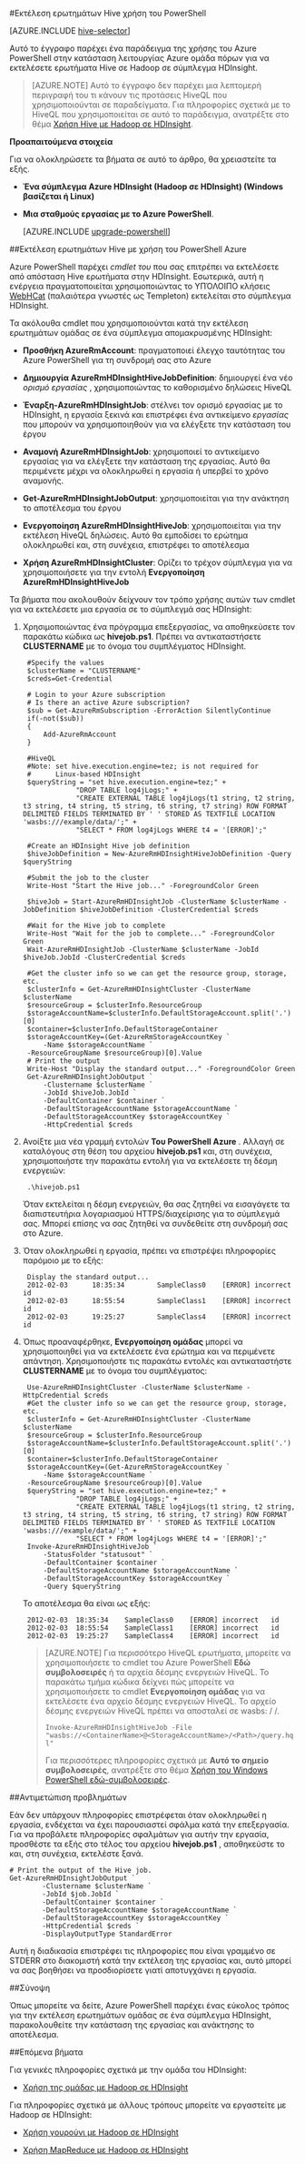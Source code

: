 <properties
   pageTitle="Χρήση της ομάδας Hadoop με το PowerShell στο HDInsight | Microsoft Azure"
   description="Χρήση του PowerShell για εκτέλεση ερωτημάτων Hive Hadoop σε HDInsight."
   services="hdinsight"
   documentationCenter=""
   authors="Blackmist"
   manager="jhubbard"
   editor="cgronlun"
    tags="azure-portal"/>

<tags
   ms.service="hdinsight"
   ms.devlang="na"
   ms.topic="article"
   ms.tgt_pltfrm="na"
   ms.workload="big-data"
   ms.date="09/07/2016"
   ms.author="larryfr"/>

#<a name="run-hive-queries-using-powershell"></a>Εκτέλεση ερωτημάτων Hive χρήση του PowerShell

[AZURE.INCLUDE [hive-selector](../../includes/hdinsight-selector-use-hive.md)]

Αυτό το έγγραφο παρέχει ένα παράδειγμα της χρήσης του Azure PowerShell στην κατάσταση λειτουργίας Azure ομάδα πόρων για να εκτελέσετε ερωτήματα Hive σε Hadoop σε σύμπλεγμα HDInsight.

> [AZURE.NOTE] Αυτό το έγγραφο δεν παρέχει μια λεπτομερή περιγραφή του τι κάνουν τις προτάσεις HiveQL που χρησιμοποιούνται σε παραδείγματα. Για πληροφορίες σχετικά με το HiveQL που χρησιμοποιείται σε αυτό το παράδειγμα, ανατρέξτε στο θέμα [Χρήση Hive με Hadoop σε HDInsight](hdinsight-use-hive.md).


**Προαπαιτούμενα στοιχεία**

Για να ολοκληρώσετε τα βήματα σε αυτό το άρθρο, θα χρειαστείτε τα εξής.

- **Ένα σύμπλεγμα Azure HDInsight (Hadoop σε HDInsight) (Windows βασίζεται ή Linux)**
- **Μια σταθμούς εργασίας με το Azure PowerShell**.

    [AZURE.INCLUDE [upgrade-powershell](../../includes/hdinsight-use-latest-powershell.md)]

##<a name="run-hive-queries-using-azure-powershell"></a>Εκτέλεση ερωτημάτων Hive με χρήση του PowerShell Azure

Azure PowerShell παρέχει *cmdlet του* που σας επιτρέπει να εκτελέσετε από απόσταση Hive ερωτήματα στην HDInsight. Εσωτερικά, αυτή η ενέργεια πραγματοποιείται χρησιμοποιώντας το ΥΠΌΛΟΙΠΟ κλήσεις [WebHCat](https://cwiki.apache.org/confluence/display/Hive/WebHCat) (παλαιότερα γνωστές ως Templeton) εκτελείται στο σύμπλεγμα HDInsight.

Τα ακόλουθα cmdlet που χρησιμοποιούνται κατά την εκτέλεση ερωτημάτων ομάδας σε ένα σύμπλεγμα απομακρυσμένης HDInsight:

* **Προσθήκη AzureRmAccount**: πραγματοποιεί έλεγχο ταυτότητας του Azure PowerShell για τη συνδρομή σας στο Azure

* **Δημιουργία AzureRmHDInsightHiveJobDefinition**: δημιουργεί ένα νέο *ορισμό εργασίας* , χρησιμοποιώντας το καθορισμένο δηλώσεις HiveQL

* **Έναρξη-AzureRmHDInsightJob**: στέλνει τον ορισμό εργασίας με το HDInsight, η εργασία ξεκινά και επιστρέφει ένα αντικείμενο *εργασίας* που μπορούν να χρησιμοποιηθούν για να ελέγξετε την κατάσταση του έργου

* **Αναμονή AzureRmHDInsightJob**: χρησιμοποιεί το αντικείμενο εργασίας για να ελέγξετε την κατάσταση της εργασίας. Αυτό θα περιμένετε μέχρι να ολοκληρωθεί η εργασία ή υπερβεί το χρόνο αναμονής.

* **Get-AzureRmHDInsightJobOutput**: χρησιμοποιείται για την ανάκτηση το αποτέλεσμα του έργου

* **Ενεργοποίηση AzureRmHDInsightHiveJob**: χρησιμοποιείται για την εκτέλεση HiveQL δηλώσεις. Αυτό θα εμποδίσει το ερώτημα ολοκληρωθεί και, στη συνέχεια, επιστρέφει το αποτέλεσμα

* **Χρήση AzureRmHDInsightCluster**: Ορίζει το τρέχον σύμπλεγμα για να χρησιμοποιήσετε για την εντολή **Ενεργοποίηση AzureRmHDInsightHiveJob**

Τα βήματα που ακολουθούν δείχνουν τον τρόπο χρήσης αυτών των cmdlet για να εκτελέσετε μια εργασία σε το σύμπλεγμά σας HDInsight:

1. Χρησιμοποιώντας ένα πρόγραμμα επεξεργασίας, να αποθηκεύσετε τον παρακάτω κώδικα ως **hivejob.ps1**. Πρέπει να αντικαταστήσετε **CLUSTERNAME** με το όνομα του συμπλέγματος HDInsight.

        #Specify the values
        $clusterName = "CLUSTERNAME"
        $creds=Get-Credential

        # Login to your Azure subscription
        # Is there an active Azure subscription?
        $sub = Get-AzureRmSubscription -ErrorAction SilentlyContinue
        if(-not($sub))
        {
            Add-AzureRmAccount
        }

        #HiveQL
        #Note: set hive.execution.engine=tez; is not required for
        #      Linux-based HDInsight
        $queryString = "set hive.execution.engine=tez;" +
                    "DROP TABLE log4jLogs;" +
                    "CREATE EXTERNAL TABLE log4jLogs(t1 string, t2 string, t3 string, t4 string, t5 string, t6 string, t7 string) ROW FORMAT DELIMITED FIELDS TERMINATED BY ' ' STORED AS TEXTFILE LOCATION 'wasbs:///example/data/';" +
                    "SELECT * FROM log4jLogs WHERE t4 = '[ERROR]';"

        #Create an HDInsight Hive job definition
        $hiveJobDefinition = New-AzureRmHDInsightHiveJobDefinition -Query $queryString 

        #Submit the job to the cluster
        Write-Host "Start the Hive job..." -ForegroundColor Green

        $hiveJob = Start-AzureRmHDInsightJob -ClusterName $clusterName -JobDefinition $hiveJobDefinition -ClusterCredential $creds

        #Wait for the Hive job to complete
        Write-Host "Wait for the job to complete..." -ForegroundColor Green
        Wait-AzureRmHDInsightJob -ClusterName $clusterName -JobId $hiveJob.JobId -ClusterCredential $creds

        #Get the cluster info so we can get the resource group, storage, etc.
        $clusterInfo = Get-AzureRmHDInsightCluster -ClusterName $clusterName
        $resourceGroup = $clusterInfo.ResourceGroup
        $storageAccountName=$clusterInfo.DefaultStorageAccount.split('.')[0]
        $container=$clusterInfo.DefaultStorageContainer
        $storageAccountKey=(Get-AzureRmStorageAccountKey `
            -Name $storageAccountName `
        -ResourceGroupName $resourceGroup)[0].Value
        # Print the output
        Write-Host "Display the standard output..." -ForegroundColor Green
        Get-AzureRmHDInsightJobOutput `
            -Clustername $clusterName `
            -JobId $hiveJob.JobId `
            -DefaultContainer $container `
            -DefaultStorageAccountName $storageAccountName `
            -DefaultStorageAccountKey $storageAccountKey `
            -HttpCredential $creds
            
2. Ανοίξτε μια νέα γραμμή εντολών **Του PowerShell Azure** . Αλλαγή σε καταλόγους στη θέση του αρχείου **hivejob.ps1** και, στη συνέχεια, χρησιμοποιήστε την παρακάτω εντολή για να εκτελέσετε τη δέσμη ενεργειών:

        .\hivejob.ps1

    Όταν εκτελείται η δέσμη ενεργειών, θα σας ζητηθεί να εισαγάγετε τα διαπιστευτήρια λογαριασμού HTTPS/διαχείρισης για το σύμπλεγμά σας. Μπορεί επίσης να σας ζητηθεί να συνδεθείτε στη συνδρομή σας στο Azure.
    
7. Όταν ολοκληρωθεί η εργασία, πρέπει να επιστρέψει πληροφορίες παρόμοιο με το εξής:

        Display the standard output...
        2012-02-03      18:35:34        SampleClass0    [ERROR] incorrect       id
        2012-02-03      18:55:54        SampleClass1    [ERROR] incorrect       id
        2012-02-03      19:25:27        SampleClass4    [ERROR] incorrect       id

4. Όπως προαναφέρθηκε, **Ενεργοποίηση ομάδας** μπορεί να χρησιμοποιηθεί για να εκτελέσετε ένα ερώτημα και να περιμένετε απάντηση. Χρησιμοποιήστε τις παρακάτω εντολές και αντικαταστήστε **CLUSTERNAME** με το όνομα του συμπλέγματος:

        Use-AzureRmHDInsightCluster -ClusterName $clusterName -HttpCredential $creds
        #Get the cluster info so we can get the resource group, storage, etc.
        $clusterInfo = Get-AzureRmHDInsightCluster -ClusterName $clusterName
        $resourceGroup = $clusterInfo.ResourceGroup
        $storageAccountName=$clusterInfo.DefaultStorageAccount.split('.')[0]
        $container=$clusterInfo.DefaultStorageContainer
        $storageAccountKey=(Get-AzureRmStorageAccountKey `
            -Name $storageAccountName `
        -ResourceGroupName $resourceGroup)[0].Value
        $queryString = "set hive.execution.engine=tez;" +
                    "DROP TABLE log4jLogs;" +
                    "CREATE EXTERNAL TABLE log4jLogs(t1 string, t2 string, t3 string, t4 string, t5 string, t6 string, t7 string) ROW FORMAT DELIMITED FIELDS TERMINATED BY ' ' STORED AS TEXTFILE LOCATION 'wasbs:///example/data/';" +
                    "SELECT * FROM log4jLogs WHERE t4 = '[ERROR]';"
        Invoke-AzureRmHDInsightHiveJob `
            -StatusFolder "statusout" `
            -DefaultContainer $container `
            -DefaultStorageAccountName $storageAccountName `
            -DefaultStorageAccountKey $storageAccountKey `
            -Query $queryString

    Το αποτέλεσμα θα είναι ως εξής:

        2012-02-03  18:35:34    SampleClass0    [ERROR] incorrect   id
        2012-02-03  18:55:54    SampleClass1    [ERROR] incorrect   id
        2012-02-03  19:25:27    SampleClass4    [ERROR] incorrect   id

    > [AZURE.NOTE] Για περισσότερο HiveQL ερωτήματα, μπορείτε να χρησιμοποιήσετε το cmdlet του Azure PowerShell **Εδώ συμβολοσειρές** ή τα αρχεία δέσμης ενεργειών HiveQL. Το παρακάτω τμήμα κώδικα δείχνει πώς μπορείτε να χρησιμοποιήσετε το cmdlet **Ενεργοποίηση ομάδας** για να εκτελέσετε ένα αρχείο δέσμης ενεργειών HiveQL. Το αρχείο δέσμης ενεργειών HiveQL πρέπει να αποσταλεί σε wasbs: / /.
    >
    > `Invoke-AzureRmHDInsightHiveJob -File "wasbs://<ContainerName>@<StorageAccountName>/<Path>/query.hql"`
    >
    > Για περισσότερες πληροφορίες σχετικά με **Αυτό το σημείο συμβολοσειρές**, ανατρέξτε στο θέμα <a href="http://technet.microsoft.com/library/ee692792.aspx" target="_blank">Χρήση του Windows PowerShell εδώ-συμβολοσειρές</a>.

##<a name="troubleshooting"></a>Αντιμετώπιση προβλημάτων

Εάν δεν υπάρχουν πληροφορίες επιστρέφεται όταν ολοκληρωθεί η εργασία, ενδέχεται να έχει παρουσιαστεί σφάλμα κατά την επεξεργασία. Για να προβάλετε πληροφορίες σφαλμάτων για αυτήν την εργασία, προσθέστε τα εξής στο τέλος του αρχείου **hivejob.ps1** , αποθηκεύστε το και, στη συνέχεια, εκτελέστε ξανά.

    # Print the output of the Hive job.
    Get-AzureRmHDInsightJobOutput `
            -Clustername $clusterName `
            -JobId $job.JobId `
            -DefaultContainer $container `
            -DefaultStorageAccountName $storageAccountName `
            -DefaultStorageAccountKey $storageAccountKey `
            -HttpCredential $creds `
            -DisplayOutputType StandardError

Αυτή η διαδικασία επιστρέφει τις πληροφορίες που είναι γραμμένο σε STDERR στο διακομιστή κατά την εκτέλεση της εργασίας και, αυτό μπορεί να σας βοηθήσει να προσδιορίσετε γιατί αποτυγχάνει η εργασία.

##<a name="summary"></a>Σύνοψη

Όπως μπορείτε να δείτε, Azure PowerShell παρέχει ένας εύκολος τρόπος για την εκτέλεση ερωτημάτων ομάδας σε ένα σύμπλεγμα HDInsight, παρακολουθείτε την κατάσταση της εργασίας και ανάκτησης το αποτέλεσμα.

##<a name="next-steps"></a>Επόμενα βήματα

Για γενικές πληροφορίες σχετικά με την ομάδα του HDInsight:

* [Χρήση της ομάδας με Hadoop σε HDInsight](hdinsight-use-hive.md)

Για πληροφορίες σχετικά με άλλους τρόπους μπορείτε να εργαστείτε με Hadoop σε HDInsight:

* [Χρήση γουρούνι με Hadoop σε HDInsight](hdinsight-use-pig.md)

* [Χρήση MapReduce με Hadoop σε HDInsight](hdinsight-use-mapreduce.md)
